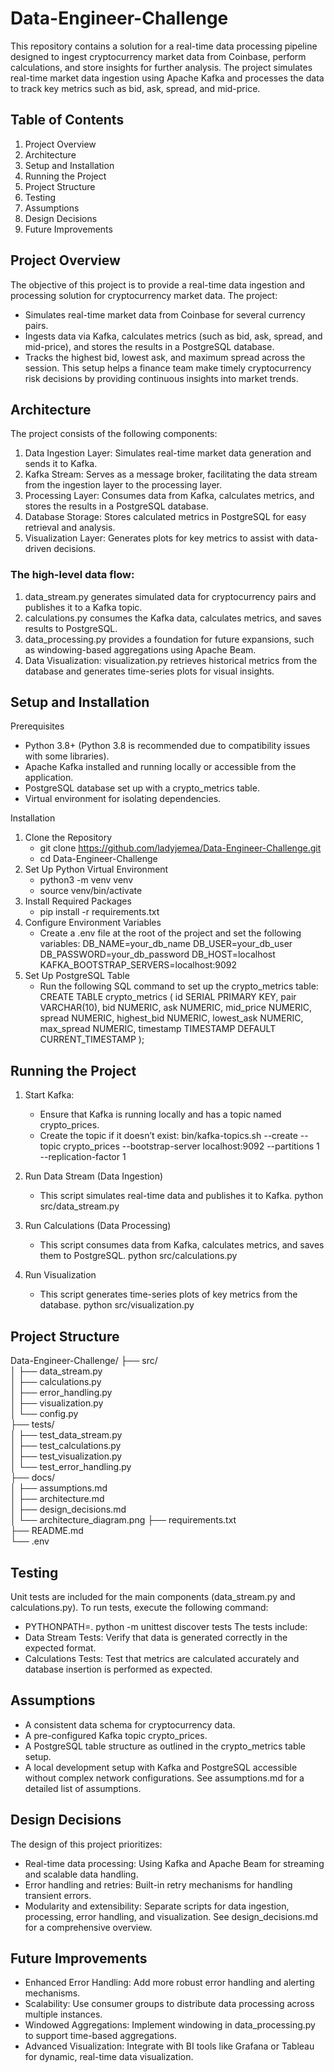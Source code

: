 # Data-Engineer-Challenge
This repository contains a solution for a real-time data processing pipeline designed to ingest cryptocurrency market data from Coinbase, perform calculations, and store insights for further analysis. The project simulates real-time market data ingestion using Apache Kafka and processes the data to track key metrics such as bid, ask, spread, and mid-price.

## Table of Contents
1) Project Overview
2) Architecture
3) Setup and Installation
4) Running the Project
5) Project Structure
6) Testing
7) Assumptions
8) Design Decisions
9) Future Improvements

## Project Overview
The objective of this project is to provide a real-time data ingestion and processing solution for cryptocurrency market data. The project:
- Simulates real-time market data from Coinbase for several currency pairs.
- Ingests data via Kafka, calculates metrics (such as bid, ask, spread, and mid-price), and stores the results in a PostgreSQL database.
- Tracks the highest bid, lowest ask, and maximum spread across the session.
This setup helps a finance team make timely cryptocurrency risk decisions by providing continuous insights into market trends.

## Architecture
The project consists of the following components:
1) Data Ingestion Layer: Simulates real-time market data generation and sends it to Kafka.
2) Kafka Stream: Serves as a message broker, facilitating the data stream from the ingestion layer to the processing layer.
3) Processing Layer: Consumes data from Kafka, calculates metrics, and stores the results in a PostgreSQL database.
4) Database Storage: Stores calculated metrics in PostgreSQL for easy retrieval and analysis.
5) Visualization Layer: Generates plots for key metrics to assist with data-driven decisions.

### The high-level data flow:
1) data_stream.py generates simulated data for cryptocurrency pairs and publishes it to a Kafka topic.
2) calculations.py consumes the Kafka data, calculates metrics, and saves results to PostgreSQL.
3) data_processing.py provides a foundation for future expansions, such as windowing-based aggregations using Apache Beam.
4) Data Visualization: visualization.py retrieves historical metrics from the database and generates time-series plots for visual insights.

## Setup and Installation
Prerequisites
- Python 3.8+ (Python 3.8 is recommended due to compatibility issues with some libraries).
- Apache Kafka installed and running locally or accessible from the application.
- PostgreSQL database set up with a crypto_metrics table.
- Virtual environment for isolating dependencies.

Installation
1) Clone the Repository
    - git clone https://github.com/ladyjemea/Data-Engineer-Challenge.git
    - cd Data-Engineer-Challenge
2) Set Up Python Virtual Environment
    - python3 -m venv venv
    - source venv/bin/activate
3) Install Required Packages
    - pip install -r requirements.txt
4) Configure Environment Variables
    - Create a .env file at the root of the project and set the following variables:
    DB_NAME=your_db_name
    DB_USER=your_db_user
    DB_PASSWORD=your_db_password
    DB_HOST=localhost
    KAFKA_BOOTSTRAP_SERVERS=localhost:9092
5) Set Up PostgreSQL Table
    - Run the following SQL command to set up the crypto_metrics table:
    CREATE TABLE crypto_metrics (
        id SERIAL PRIMARY KEY,
        pair VARCHAR(10),
        bid NUMERIC,
        ask NUMERIC,
        mid_price NUMERIC,
        spread NUMERIC,
        highest_bid NUMERIC,
        lowest_ask NUMERIC,
        max_spread NUMERIC,
        timestamp TIMESTAMP DEFAULT CURRENT_TIMESTAMP
    );

## Running the Project
1) Start Kafka:
    - Ensure that Kafka is running locally and has a topic named crypto_prices.
    - Create the topic if it doesn’t exist:
    bin/kafka-topics.sh --create --topic crypto_prices --bootstrap-server localhost:9092 --partitions 1 --replication-factor 1

2) Run Data Stream (Data Ingestion)
    - This script simulates real-time data and publishes it to Kafka.
    python src/data_stream.py

3) Run Calculations (Data Processing)
    - This script consumes data from Kafka, calculates metrics, and saves them to PostgreSQL.
    python src/calculations.py

4) Run Visualization
    - This script generates time-series plots of key metrics from the database.
    python src/visualization.py


## Project Structure
Data-Engineer-Challenge/
├── src/                        
│   ├── data_stream.py         
│   ├── calculations.py         
│   ├── error_handling.py       
│   ├── visualization.py        
│   └── config.py               
├── tests/                      
│   ├── test_data_stream.py     
│   ├── test_calculations.py    
│   ├── test_visualization.py   
│   └── test_error_handling.py  
├── docs/                       
│   ├── assumptions.md          
│   ├── architecture.md         
│   ├── design_decisions.md     
│   └── architecture_diagram.png 
├── requirements.txt            
├── README.md                   
└── .env                        


## Testing
Unit tests are included for the main components (data_stream.py and calculations.py). To run tests, execute the following command:
   - PYTHONPATH=. python -m unittest discover tests
The tests include:
- Data Stream Tests: Verify that data is generated correctly in the expected format.
- Calculations Tests: Test that metrics are calculated accurately and database insertion is performed as expected.

## Assumptions
- A consistent data schema for cryptocurrency data.
- A pre-configured Kafka topic crypto_prices.
- A PostgreSQL table structure as outlined in the crypto_metrics table setup.
- A local development setup with Kafka and PostgreSQL accessible without complex network configurations.
See assumptions.md for a detailed list of assumptions.

## Design Decisions
The design of this project prioritizes:
- Real-time data processing: Using Kafka and Apache Beam for streaming and scalable data handling.
- Error handling and retries: Built-in retry mechanisms for handling transient errors.
- Modularity and extensibility: Separate scripts for data ingestion, processing, error handling, and visualization.
See design_decisions.md for a comprehensive overview.

## Future Improvements
- Enhanced Error Handling: Add more robust error handling and alerting mechanisms.
- Scalability: Use consumer groups to distribute data processing across multiple instances.
- Windowed Aggregations: Implement windowing in data_processing.py to support time-based aggregations.
- Advanced Visualization: Integrate with BI tools like Grafana or Tableau for dynamic, real-time data visualization.